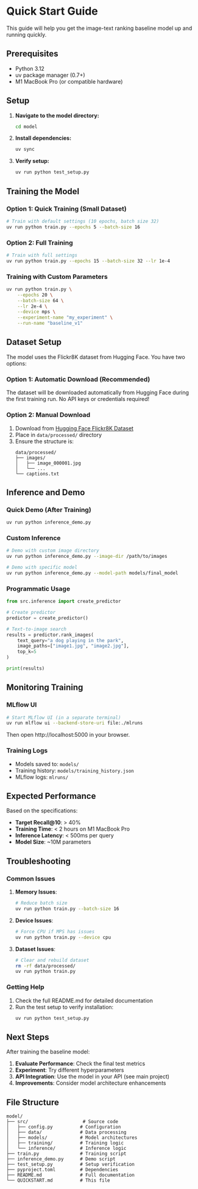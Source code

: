 # Quick Start Guide

This guide will help you get the image-text ranking baseline model up and running quickly.

## Prerequisites

- Python 3.12
- uv package manager (0.7+)
- M1 MacBook Pro (or compatible hardware)

## Setup

1. **Navigate to the model directory:**
   ```bash
   cd model
   ```

2. **Install dependencies:**
   ```bash
   uv sync
   ```

3. **Verify setup:**
   ```bash
   uv run python test_setup.py
   ```

## Training the Model

### Option 1: Quick Training (Small Dataset)
```bash
# Train with default settings (10 epochs, batch size 32)
uv run python train.py --epochs 5 --batch-size 16
```

### Option 2: Full Training
```bash
# Train with full settings
uv run python train.py --epochs 15 --batch-size 32 --lr 1e-4
```

### Training with Custom Parameters
```bash
uv run python train.py \
    --epochs 20 \
    --batch-size 64 \
    --lr 2e-4 \
    --device mps \
    --experiment-name "my_experiment" \
    --run-name "baseline_v1"
```

## Dataset Setup

The model uses the Flickr8K dataset from Hugging Face. You have two options:

### Option 1: Automatic Download (Recommended)
The dataset will be downloaded automatically from Hugging Face during the first training run.
No API keys or credentials required!

### Option 2: Manual Download
1. Download from [Hugging Face Flickr8K Dataset](https://huggingface.co/datasets/jxie/flickr8k)
2. Place in `data/processed/` directory
3. Ensure the structure is:
   ```
   data/processed/
   ├── images/
   │   ├── image_000001.jpg
   │   └── ...
   └── captions.txt
   ```

## Inference and Demo

### Quick Demo (After Training)
```bash
uv run python inference_demo.py
```

### Custom Inference
```bash
# Demo with custom image directory
uv run python inference_demo.py --image-dir /path/to/images

# Demo with specific model
uv run python inference_demo.py --model-path models/final_model
```

### Programmatic Usage
```python
from src.inference import create_predictor

# Create predictor
predictor = create_predictor()

# Text-to-image search
results = predictor.rank_images(
    text_query="a dog playing in the park",
    image_paths=["image1.jpg", "image2.jpg"],
    top_k=5
)

print(results)
```

## Monitoring Training

### MLflow UI
```bash
# Start MLflow UI (in a separate terminal)
uv run mlflow ui --backend-store-uri file:./mlruns
```

Then open http://localhost:5000 in your browser.

### Training Logs
- Models saved to: `models/`
- Training history: `models/training_history.json`
- MLflow logs: `mlruns/`

## Expected Performance

Based on the specifications:
- **Target Recall@10**: > 40%
- **Training Time**: < 2 hours on M1 MacBook Pro
- **Inference Latency**: < 500ms per query
- **Model Size**: ~10M parameters

## Troubleshooting

### Common Issues

1. **Memory Issues**:
   ```bash
   # Reduce batch size
   uv run python train.py --batch-size 16
   ```

2. **Device Issues**:
   ```bash
   # Force CPU if MPS has issues
   uv run python train.py --device cpu
   ```

3. **Dataset Issues**:
   ```bash
   # Clear and rebuild dataset
   rm -rf data/processed/
   uv run python train.py
   ```

### Getting Help

1. Check the full README.md for detailed documentation
2. Run the test setup to verify installation:
   ```bash
   uv run python test_setup.py
   ```

## Next Steps

After training the baseline model:

1. **Evaluate Performance**: Check the final test metrics
2. **Experiment**: Try different hyperparameters
3. **API Integration**: Use the model in your API (see main project)
4. **Improvements**: Consider model architecture enhancements

## File Structure

```
model/
├── src/                    # Source code
│   ├── config.py          # Configuration
│   ├── data/              # Data processing
│   ├── models/            # Model architectures
│   ├── training/          # Training logic
│   └── inference/         # Inference logic
├── train.py               # Training script
├── inference_demo.py      # Demo script
├── test_setup.py          # Setup verification
├── pyproject.toml         # Dependencies
├── README.md              # Full documentation
└── QUICKSTART.md          # This file
``` 